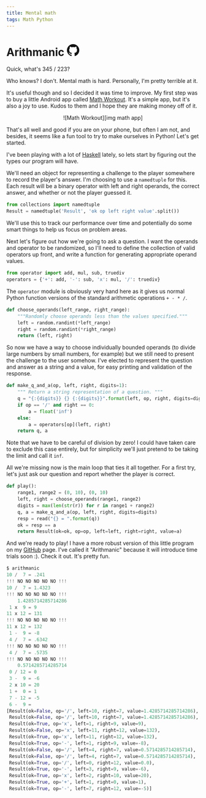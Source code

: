 ```yaml
---
title: Mental math
tags: Math Python
---
```


# Arithmanic [![](/images/github-logo_32.png)][repo]

Quick, what's 345 / 223?

Who knows? I don't. Mental math is hard. Personally, I'm pretty terrible at it.

It's useful though and so I decided it was time to improve. My first step was
to buy a little Android app called [Math Workout][math app]. It's a simple app,
but it's also a joy to use. Kudos to them and I hope they are making money off
of it.

<center>
![Math Workout][img math app]
</center>

That's all well and good if you are on your phone, but often I am not, and
besides, it seems like a fun tool to try to make ourselves in Python! Let's
get started.

I've been playing with a lot of [Haskell](http://haskell.org) lately, so lets
start by figuring out the types our program will have.

We'll need an object for representing a challenge to the player somewhere to
record the player's answer. I'm choosing to use a `namedtuple` for this. Each
result will be a binary operator with left and right operands, the correct
answer, and whether or not the player guessed it.

```python
from collections import namedtuple
Result = namedtuple('Result', 'ok op left right value'.split())
```
We'll use this to track our performance over time and potentially do some smart
things to help us focus on problem areas.

Next let's figure out how we're going to ask a question. I want the operands
and operator to be randomized, so I'll need to define the collection of
valid operators up front, and write a function for generating appropriate
operand values.

```python
from operator import add, mul, sub, truediv
operators = {'+': add, '-': sub, 'x': mul, '/': truediv}
```
The `operator` module is obviously very hand here as it gives us normal Python
function versions of the standard arithmetic operations `+ - * /`.

```python
def choose_operands(left_range, right_range):
    """Randomly choose operands less than the values specified."""
    left = random.randint(*left_range)
    right = random.randint(*right_range)
    return (left, right)
```

So now we have a way to choose individually bounded operands (to divide large
numbers by small numbers, for example) but we still need to present the
challenge to the user somehow. I've elected to represent the question and
answer as a string and a value, for easy printing and validation of the
response.

```python
def make_q_and_a(op, left, right, digits=1):
    """ Return a string representation of a question. """
    q = "{:{digits}} {} {:{digits}}".format(left, op, right, digits=digits)
    if op == '/' and right == 0:
        a = float('inf')
    else:
        a = operators[op](left, right)
    return q, a
```
Note that we have to be careful of division by zero! I could have taken care to
exclude this case entirely, but for simplicity we'll just pretend to be taking
the limit and call it `inf`.

All we're missing now is the main loop that ties it all together. For a first
try, let's just ask our question and report whether the player is correct.

```python
def play():
    range1, range2 = (0, 10), (0, 10)
    left, right = choose_operands(range1, range2)
    digits = max(len(str(r)) for r in range1 + range2)
    q, a = make_q_and_a(op, left, right, digits=digits)
    resp = read("{} = ".format(q))
    ok = resp == a
    return Result(ok=ok, op=op, left=left, right=right, value=a)
```
And we're ready to play! I have a more robust version of this little program on
my [GitHub][repo] page. I've called it
"Arithmanic" because it will introduce time trials soon :). Check it out. It's
pretty fun.

```python
$ arithmanic
10 /  7 = .241
!!! NO NO NO NO NO !!!
10 /  7 = 1.4323
!!! NO NO NO NO NO !!!
    1.4285714285714286
 1 x  9 = 9
11 x 12 = 131
!!! NO NO NO NO NO !!!
11 x 12 = 132
 1 -  9 = -8
 4 /  7 = .6342
!!! NO NO NO NO NO !!!
 4 /  7 = .5735
!!! NO NO NO NO NO !!!
    0.5714285714285714
 0 / 12 = 0
 3 -  9 = -6
 2 x 10 = 20
 1 +  0 = 1
 7 - 12 = -5
 6 -  9 =
[Result(ok=False, op='/', left=10, right=7, value=1.4285714285714286),
 Result(ok=False, op='/', left=10, right=7, value=1.4285714285714286),
 Result(ok=True, op='x', left=1, right=9, value=9),
 Result(ok=False, op='x', left=11, right=12, value=132),
 Result(ok=True, op='x', left=11, right=12, value=132),
 Result(ok=True, op='-', left=1, right=9, value=-8),
 Result(ok=False, op='/', left=4, right=7, value=0.5714285714285714),
 Result(ok=False, op='/', left=4, right=7, value=0.5714285714285714),
 Result(ok=True, op='/', left=0, right=12, value=0.0),
 Result(ok=True, op='-', left=3, right=9, value=-6),
 Result(ok=True, op='x', left=2, right=10, value=20),
 Result(ok=True, op='+', left=1, right=0, value=1),
 Result(ok=True, op='-', left=7, right=12, value=-5)]
```

[math app]: http://www.mathsworkout.net
[img math app]: /images/mathsworkout.png
[repo]: https://github.com/johntyree/arithmanic
